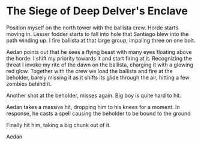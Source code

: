 # The Siege of Deep Delver's Enclave

Position myself on the north tower with the ballista crew. Horde starts moving in. Lesser fodder starts to fall into hole that Santiago blew into the path winding up. I fire ballista at that large group, impaling three on one bolt.

Aedan points out that he sees a flying beast with many eyes floating above the horde. I shift my priority towards it and start firing at it. Recognizing the threat I invoke my rite of the dawn on the ballista, charging it with a glowing red glow. Together with the crew we load the ballista and fire at the beholder, barely missing it as it shifts its glide through the air, hitting a few zombies behind it.

Another shot at the beholder, misses again. Big boy is quite hard to hit.

Aedan takes a massive hit, dropping him to his knees for a moment. In response, he casts a spell causing the beholder to be bound to the ground

Finally hit him, taking a big chunk out of it.

Aedan 
